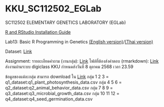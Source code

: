 # KKU_SC112502_EGLab
SC112502 ELEMENTARY GENETICS LABORATORY (EGLab)

[R and RStudio Installation Guide](r_installation_guide.md)

Lab13:  Basic R Programming in Genetics [(English version)](r_biology_guide_md.md)/[(Thai version)](r_biology_guide_thai_md.md)

Dataset: [Link](data)

Assignment:
รายละเอียดคำถาม (งานกลุ่ม): [Link](questions/biology_r_questions_v5_Thai.md)
ไฟล์ที่ต้องส่งคำตอบ (rmarkdown): [Link](questions/example_answer_file.Rmd)
ส่งงานผ่านระบบ digiclass KKU กำหนดส่งวันที่ 8 ตุลาคม 2568 เวลา 23.59

ข้อมูลของแต่ละกลุ่ม สามารถ download ใน [Link](data)
กลุ่ม 1 2 3 = q1_dataset:q1_plant_photosynthesis_data.csv
กลุ่ม 4 5 6 = q2_dataset:q2_animal_behavior_data.csv
กลุ่ม 7 8 9 = q3_dataset:q3_microbial_growth_data.csv
กลุ่ม 10 11 12 = q4_dataset:q4_seed_germination_data.csv
